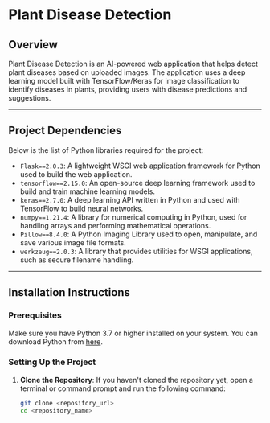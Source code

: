 # Plant Disease Detection

## Overview

Plant Disease Detection is an AI-powered web application that helps detect plant diseases based on uploaded images. The application uses a deep learning model built with TensorFlow/Keras for image classification to identify diseases in plants, providing users with disease predictions and suggestions.

---

## Project Dependencies

Below is the list of Python libraries required for the project:

- `Flask==2.0.3`: A lightweight WSGI web application framework for Python used to build the web application.
- `tensorflow==2.15.0`: An open-source deep learning framework used to build and train machine learning models.
- `keras==2.7.0`: A deep learning API written in Python and used with TensorFlow to build neural networks.
- `numpy==1.21.4`: A library for numerical computing in Python, used for handling arrays and performing mathematical operations.
- `Pillow==8.4.0`: A Python Imaging Library used to open, manipulate, and save various image file formats.
- `werkzeug==2.0.3`: A library that provides utilities for WSGI applications, such as secure filename handling.

---

## Installation Instructions

### Prerequisites

Make sure you have Python 3.7 or higher installed on your system. You can download Python from [here](https://www.python.org/downloads/).

### Setting Up the Project

1. **Clone the Repository**:
   If you haven't cloned the repository yet, open a terminal or command prompt and run the following command:

   ```bash
   git clone <repository_url>
   cd <repository_name>
